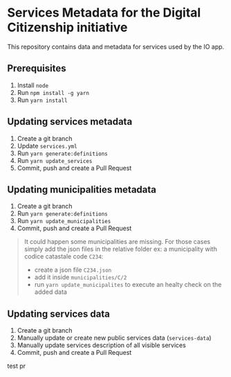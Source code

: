 # Services Metadata for the Digital Citizenship initiative

This repository contains data and metadata for services used by the IO app.

## Prerequisites

1. Install `node`
1. Run `npm install -g yarn`
1. Run `yarn install`

## Updating services metadata

1. Create a git branch
1. Update `services.yml`
1. Run `yarn generate:definitions`
1. Run `yarn update_services`
1. Commit, push and create a Pull Request

## Updating municipalities metadata

1. Create a git branch
1. Run `yarn generate:definitions`
1. Run `yarn update_municipalities`
1. Commit, push and create a Pull Request

> It could happen some municipalities are missing. For those cases simply add the json files in the relative folder
> ex: a municipality with codice catastale code `C234`:
> - create a json file `C234.json`
> - add it inside `municipalities/C/2`
> - run `yarn update_municipalites` to execute an healty check on the added data

## Updating services data

1. Create a git branch
1. Manually update or create new public services data (`services-data`)
1. Manually update services description of all visible services
1. Commit, push and create a Pull Request

test pr
